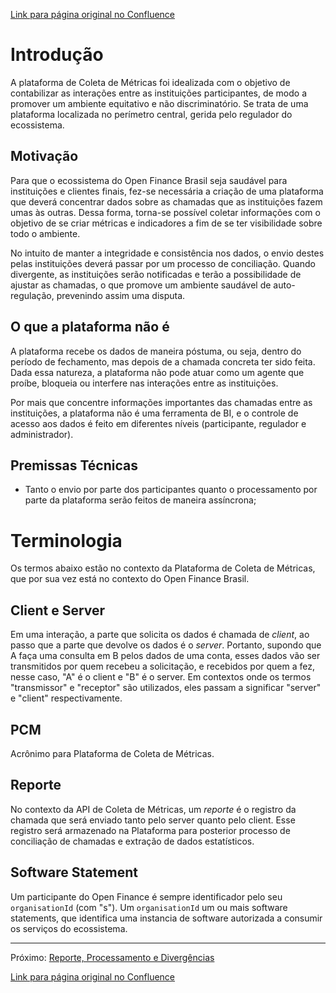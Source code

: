 [Link para página original no Confluence](https://openfinancebrasil.atlassian.net/wiki/spaces/OF/pages/37945356)

# Introdução

A plataforma de Coleta de Métricas foi idealizada com o objetivo de contabilizar as interações entre as instituições participantes, de modo a promover um ambiente equitativo e não discriminatório. Se trata de uma plataforma localizada no perímetro central, gerida pelo regulador do ecossistema.

## Motivação

Para que o ecossistema do Open Finance Brasil seja saudável para instituições e clientes finais, fez-se necessária a criação de uma plataforma que deverá concentrar dados sobre as chamadas que as instituições fazem umas às outras. Dessa forma, torna-se possível coletar informações com o objetivo de se criar métricas e indicadores a fim de se ter visibilidade sobre todo o ambiente.

No intuito de manter a integridade e consistência nos dados, o envio destes pelas instituições deverá passar por um processo de conciliação. Quando divergente, as instituições serão notificadas e terão a possibilidade de ajustar as chamadas, o que promove um ambiente saudável de auto-regulação, prevenindo assim uma disputa.

## O que a plataforma não é

A plataforma recebe os dados de maneira póstuma, ou seja, dentro do período de fechamento, mas depois de a chamada concreta ter sido feita. Dada essa natureza, a plataforma não pode atuar como um agente que proíbe, bloqueia ou interfere nas interações entre as instituições.

Por mais que concentre informações importantes das chamadas entre as instituições, a plataforma não é uma ferramenta de BI, e o controle de acesso aos dados é feito em diferentes níveis (participante, regulador e administrador).

## Premissas Técnicas

- Tanto o envio por parte dos participantes quanto o processamento por parte da plataforma serão feitos de maneira assíncrona;

# Terminologia

Os termos abaixo estão no contexto da Plataforma de Coleta de Métricas, que por sua vez está no contexto do Open Finance Brasil.

## Client e Server

Em uma interação, a parte que solicita os dados é chamada de *client*, ao passo que a parte que devolve os dados é o *server*. Portanto, supondo que A faça uma consulta em B pelos dados de uma conta, esses dados vão ser transmitidos por quem recebeu a solicitação, e recebidos por quem a fez, nesse caso, "A" é o client e "B" é o server. Em contextos onde os termos "transmissor" e "receptor" são utilizados, eles passam a significar "server" e "client" respectivamente.

## PCM

Acrônimo para Plataforma de Coleta de Métricas.

## Reporte

No contexto da API de Coleta de Métricas, um *reporte* é o registro da chamada que será enviado tanto pelo server quanto pelo client. Esse registro será armazenado na Plataforma para posterior processo de conciliação de chamadas e extração de dados estatísticos.

## Software Statement

Um participante do Open Finance é sempre identificador pelo seu `organisationId` (com "s"). Um `organisationId` um ou mais software statements, que identifica uma instancia de software autorizada a consumir os serviços do ecossistema. 

* * *

Próximo: [Reporte, Processamento e Divergências](../../../../../OF/Open%20Finance%20Brasil/Especifica%c3%a7%c3%b5es%20de%20Integra%c3%a7%c3%a3o/Plataforma%20de%20Coleta%20de%20M%c3%a9tricas/Especifica%c3%a7%c3%a3o%20T%c3%a9cnica/Reporte,%20Processamento%20e%20Diverg%c3%aancias/index)

[Link para página original no Confluence](https://openfinancebrasil.atlassian.net/wiki/spaces/OF/pages/37945356)